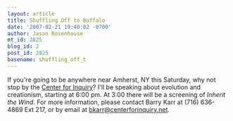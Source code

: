 ```yaml
---
layout: article
title: Shuffling Off to Buffalo
date: '2007-02-21 19:40:02 -0700'
author: Jason Rosenhouse
mt_id: 2825
blog_id: 2
post_id: 2825
basename: shuffling_off_t
---
```

If you're going to be anywhere near Amherst, NY this Saturday, why not stop by the <a href="http://www.centerforinquiry.net/wny/">Center for Inquiry</a>?  I'll be speaking about evolution and creationism, starting at 6:00 pm.  At 3:00 there will be a screening of <i>Inherit the Wind</i>.  For more information, please contact Barry Karr at (716) 636-4869 Ext 217, or by email at bkarr@centerforinquiry.net.
